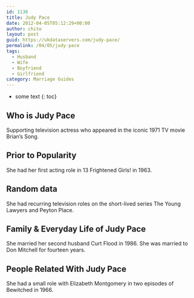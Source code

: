 ```yaml
---
id: 1136
title: Judy Pace
date: 2012-04-05T05:12:29+00:00
author: chito
layout: post
guid: https://ukdataservers.com/judy-pace/
permalink: /04/05/judy-pace
tags:
  - Husband
  - Wife
  - Boyfriend
  - Girlfriend
category: Marriage Guides
---
```


* some text
{: toc}
          
          
## Who is  Judy Pace
                  
                  
                  
Supporting television actress who appeared in the iconic 1971 TV movie Brian&#8217;s Song.
                  
                
                
                
## Prior to Popularity 
                  
                  
                  
She had her first acting role in 13 Frightened Girls! in 1963.
                  
                
                
                
## Random data 
                  
                  
                  
She had recurring television roles on the short-lived series The Young Lawyers and Peyton Place.
                  
                
                
                
## Family & Everyday Life of Judy Pace
                  
                  
                  
She married her second husband Curt Flood in 1986. She was married to Don Mitchell for fourteen years.
                  
                
                
                
## People Related With  Judy Pace
                  
                  
                  
She had a small role with Elizabeth Montgomery in two episodes of Bewitched in 1966.
                  
                
              
            
          
          
          
    
    
  
